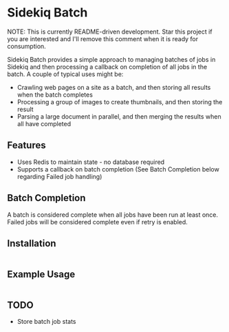 Sidekiq Batch
===============

NOTE: This is currently README-driven development.  Star this project if you are interested and I'll remove this comment when it is ready for consumption.

Sidekiq Batch provides a simple approach to managing batches of jobs in Sidekiq and then processing a callback on completion of all jobs in the batch.  A couple of typical uses might be:

* Crawling web pages on a site as a batch, and then storing all results when the batch completes
* Processing a group of images to create thumbnails, and then storing the result
* Parsing a large document in parallel, and then merging the results when all have completed

## Features

* Uses Redis to maintain state - no database required
* Supports a callback on batch completion (See Batch Completion below regarding Failed job handling)

## Batch Completion

A batch is considered complete when all jobs have been run at least once.  Failed jobs will be considered complete even if retry is enabled.

## Installation

```ruby

```

## Example Usage

```ruby
```

## TODO

* Store batch job stats

